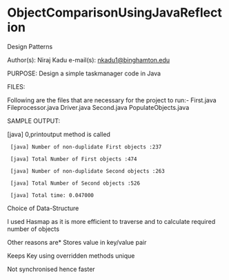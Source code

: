 # ObjectComparisonUsingJavaReflection

Design Patterns

Author(s): Niraj Kadu
e-mail(s): nkadu1@binghamton.edu

PURPOSE:
Design a simple taskmanager code in Java

FILES:

Following are the files that are necessary for the project to run:-
First.java
Fileprocessor.java
Driver.java
Second.java
PopulateObjects.java

SAMPLE OUTPUT:

 [java] 0,printoutput method is called
 
     [java] Number of non-duplidate First objects :237
     
     [java] Total Number of First objects :474
     
     [java] Number of non-duplidate Second objects :263
     
     [java] Total Number of Second objects :526
     
     [java] Total time: 0.047000


Choice of Data-Structure

I used Hasmap as it is more efficient to traverse and to calculate required number of objects

Other reasons are*
 Stores value in key/value pair
 
 Keeps Key using overridden methods unique
 
 Not synchronised hence faster
